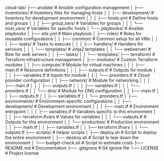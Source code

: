 cloud-lab/
├── ansible/                     # Ansible configuration management
│   ├── inventories/             # Inventory files for managing hosts
│   │   ├── development/         # Inventory for development environment
│   │   │   ├── hosts.yml        # Define hosts and groups
│   │   │   ├── group_vars/      # Variables for groups
│   │   │   └── host_vars/       # Variables for specific hosts
│   └── playbooks/               # Ansible playbooks
│       ├── site.yml             # Main playbook
│       ├── roles/               # Roles for reusable configurations
│       │   ├── common/          # Common setup for all VMs
│       │   │   ├── tasks/       # Tasks to execute
│       │   │   ├── handlers/    # Handlers for services
│       │   │   └── templates/   # Jinja2 templates
│       │   └── webserver/       # Role for web servers
│       │       ├── tasks/
│       │       └── templates/
├── terraform/                   # Terraform infrastructure management
│   ├── modules/                 # Custom Terraform modules
│   │   ├── compute/             # Module for virtual machines
│   │   │   ├── main.tf          # Resource definitions
│   │   │   ├── outputs.tf       # Outputs for module
│   │   │   ├── variables.tf     # Inputs for module
│   │   │   └── providers.tf     # Cloud provider configuration
│   │   ├── network/             # Module for networking
│   │   │   ├── main.tf
│   │   │   ├── outputs.tf
│   │   │   ├── variables.tf
│   │   │   └── providers.tf
│   │   └── dns/                 # Module for DNS configuration
│   │       ├── main.tf
│   │       ├── outputs.tf
│   │       ├── variables.tf
│   │       └── providers.tf
│   ├── environments/            # Environment-specific configurations
│   │   ├── development/         # Development environment
│   │   │   ├── main.tf          # Environment entrypoint
│   │   │   ├── variables.tf     # Variables specific to this environment
│   │   │   ├── terraform.tfvars # Values for variables
│   │   │   └── outputs.tf       # Outputs for this environment
│   │   └── production/          # Production environment
│   │       ├── main.tf
│   │       ├── variables.tf
│   │       ├── terraform.tfvars
│   │       └── outputs.tf
├── scripts/                     # Helper scripts
│   ├── deploy.sh                # Script to deploy the entire environment
│   ├── destroy.sh               # Script to tear down the environment
│   └── budget-check.sh          # Script to estimate costs
├── README.md                    # Documentation
├── .gitignore                   # Git ignore file
└── LICENSE                      # Project license
